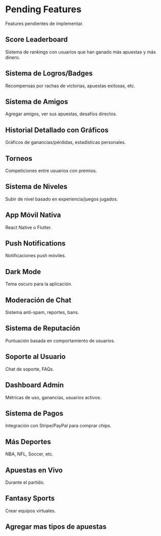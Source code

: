# Pending Features

Features pendientes de implementar.

## Score Leaderboard
Sistema de rankings con usuarios que han ganado más apuestas y más dinero.

## Sistema de Logros/Badges
Recompensas por rachas de victorias, apuestas exitosas, etc.

## Sistema de Amigos
Agregar amigos, ver sus apuestas, desafíos directos.

## Historial Detallado con Gráficos
Gráficos de ganancias/pérdidas, estadísticas personales.

## Torneos
Competiciones entre usuarios con premios.

## Sistema de Niveles
Subir de nivel basado en experiencia/juegos jugados.

## App Móvil Nativa
React Native o Flutter.

## Push Notifications
Notificaciones push móviles.

## Dark Mode
Tema oscuro para la aplicación.

## Moderación de Chat
Sistema anti-spam, reportes, bans.

## Sistema de Reputación
Puntuación basada en comportamiento de usuarios.

## Soporte al Usuario
Chat de soporte, FAQs.

## Dashboard Admin
Métricas de uso, ganancias, usuarios activos.

## Sistema de Pagos
Integración con Stripe/PayPal para comprar chips.

## Más Deportes
NBA, NFL, Soccer, etc.

## Apuestas en Vivo
Durante el partido.

## Fantasy Sports
Crear equipos virtuales.

## Agregar mas tipos de apuestas


